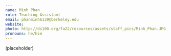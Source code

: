 ```yaml
---
name: Minh Phan
role: Teaching Assistant
email: phanminh6139@berkeley.edu
website: 
photo: http://ds100.org/fa22/resources/assets/staff_pics/Minh_Phan.JPG
pronouns: he/him
---
```

(placeholder)
